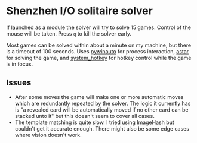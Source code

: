 Shenzhen I/O solitaire solver
=============================

If launched as a module the solver will try to solve 15 games. Control of the mouse will be taken. Press `q` to kill the solver early.

Most games can be solved within about a minute on my machine, but there is a timeout of 100 seconds.
Uses [pywinauto](https://pywinauto.readthedocs.io/en/latest/) for process interaction, [astar](https://github.com/jrialland/python-astar) for solving the game, and [system_hotkey](https://github.com/timeyyy/system_hotkey) for hotkey control while the game is in focus.

Issues
------
- After some moves the game will make one or more automatic moves which are redundantly repeated by the solver. The logic it currently has is "a revealed card will be automatically moved if no other card can be stacked unto it" but this doesn't seem to cover all cases.
- The template matching is quite slow. I tried using ImageHash but couldn't get it accurate enough. There might also be some edge cases where vision doesn't work.
